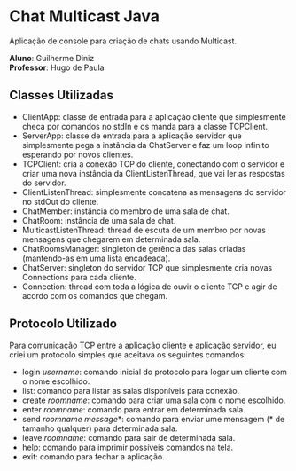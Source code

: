 # Chat Multicast Java

Aplicação de console para criação de chats usando Multicast.

**Aluno**: Guilherme Diniz  
**Professor**: Hugo de Paula

## Classes Utilizadas

- ClientApp: classe de entrada para a aplicação cliente que simplesmente checa por comandos no stdIn e os manda para a
  classe TCPClient.
- ServerApp: classe de entrada para a aplicação servidor que simplesmente pega a instância da ChatServer e faz um loop
  infinito esperando por novos clientes.
- TCPClient: cria a conexão TCP do cliente, conectando com o servidor e criar uma nova instância da ClientListenThread,
  que vai ler as respostas do servidor.
- ClientListenThread: simplesmente concatena as mensagens do servidor no stdOut do cliente.
- ChatMember: instância do membro de uma sala de chat.
- ChatRoom: instância de uma sala de chat.
- MulticastListenThread: thread de escuta de um membro por novas mensagens que chegarem em determinada sala.
- ChatRoomsManager: singleton de gerência das salas criadas (mantendo-as em uma lista encadeada).
- ChatServer: singleton do servidor TCP que simplesmente cria novas Connections para cada cliente.
- Connection: thread com toda a lógica de ouvir o cliente TCP e agir de acordo com os comandos que chegam.

## Protocolo Utilizado

Para comunicação TCP entre a aplicação cliente e aplicação servidor, eu criei um protocolo simples que aceitava os
seguintes comandos:

- login *username*: comando inicial do protocolo para logar um cliente com o nome escolhido.
- list: comando para listar as salas disponíveis para conexão.
- create *roomname*: comando para criar uma sala com o nome escolhido.
- enter *roomname*: comando para entrar em determinada sala.
- send *roomname* *message*\*: comando para enviar ume mensagem (* de tamanho qualquer) para determinada sala.
- leave *roomname*: comando para sair de determinada sala.
- help: comando para imprimir possíveis comandos na tela.
- exit: comando para fechar a aplicação.
